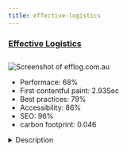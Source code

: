 ```yaml
---
title: effective-logistics
---
```


<div style="height: 3rem">
  <a href="http://www.efflog.com.au/"><h3>Effective Logistics</h3></a>
</div>
<img loading="lazy" src="/images/thumbs/efflog.com.au.jpg" alt="Screenshot of efflog.com.au" />
<ul>
  <li>Performace: 68%</li>
  <li>
    First contentful paint:
    2.93Sec
  </li>
  <li>Best practices: 79%</li>
  <li>Accessibility: 86%</li>
  <li>SEO: 96%</li>
  <li>carbon footprint: 0.046</li>
</ul>
<details>
  <summary>Description</summary>
  <p>Effective Logistics is a third party logistics provider with the corporate philosophy of seamlessly improving the service levels of our clients while reducing their costs. We understand the important role we have in building and maintaining a service oriented relationship with our client’s customers. We look for opportunities to enhance that relationship, to deliver an increasingly personalised service and to provide feedback to our clients on possible customer service opportunities.</p>
</details>

